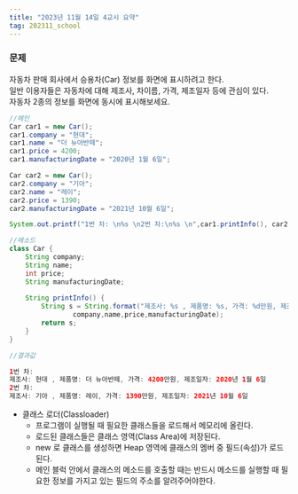 ```yaml
---
title: "2023년 11월 14일 4교시 요약"
tag: 202311_school
---
```


### 문제
자동차 판매 회사에서 승용차(Car) 정보를 화면에 표시하려고 한다.<br>
일반 이용자들은 자동차에 대해 제조사, 차이름, 가격, 제조일자 등에 관심이 있다.<br>
자동차 2종의 정보를 화면에 동시에 표시해보세요.

```java
//메인
Car car1 = new Car();
car1.company = "현대";
car1.name = "더 뉴아반떼";
car1.price = 4200;
car1.manufacturingDate = "2020년 1월 6일";

Car car2 = new Car();
car2.company = "기아";
car2.name = "레이";
car2.price = 1390;
car2.manufacturingDate = "2021년 10월 6일";

System.out.printf("1번 차: \n%s \n2번 차:\n%s \n",car1.printInfo(), car2.printInfo());

//메소드
class Car {
	String company;
	String name;
	int price;
	String manufacturingDate;
	
	String printInfo() {
		String s = String.format("제조사: %s , 제품명: %s, 가격: %d만원, 제조일자: %s", 
				company,name,price,manufacturingDate);
		return s;
	}
}
```

```java
//결과값

1번 차: 
제조사: 현대 , 제품명: 더 뉴아반떼, 가격: 4200만원, 제조일자: 2020년 1월 6일 
2번 차:
제조사: 기아 , 제품명: 레이, 가격: 1390만원, 제조일자: 2021년 10월 6일 
```
- 클래스 로더(Classloader)
  - 프로그램이 실행될 때 필요한 클래스들을 로드해서 메모리에 올린다.
  - 로드된 클래스들은 클래스 영역(Class Area)에 저장된다.
  - new 로 클래스를 생성하면 Heap 영역에 클래스의 멤버 중 필드(속성)가 로드된다.
  - 메인 블럭 안에서 클래스의 메소드를 호출할 때는 반드시 메소드를 실행할 때 필요한 정보를 가지고 있는 필드의 주소를 알려주어야한다.